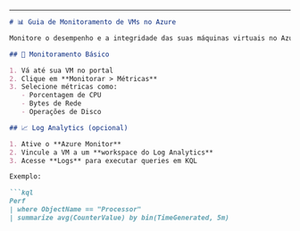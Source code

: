 ---



```markdown
# 📊 Guia de Monitoramento de VMs no Azure

Monitore o desempenho e a integridade das suas máquinas virtuais no Azure.

## 🔎 Monitoramento Básico

1. Vá até sua VM no portal
2. Clique em **Monitorar > Métricas**
3. Selecione métricas como:
   - Porcentagem de CPU
   - Bytes de Rede
   - Operações de Disco

## 📈 Log Analytics (opcional)

1. Ative o **Azure Monitor**
2. Vincule a VM a um **workspace do Log Analytics**
3. Acesse **Logs** para executar queries em KQL

Exemplo:

```kql
Perf
| where ObjectName == "Processor"
| summarize avg(CounterValue) by bin(TimeGenerated, 5m)
